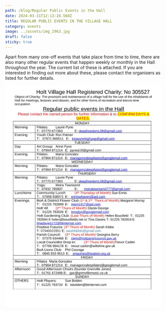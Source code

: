 ```yaml
---
path: /blog/Regular Public Events in the Hall
date: 2024-03-31T12:13:28.568Z
title: REGULAR PUBLIC EVENTS IN THE VILLAGE HALL
category: events
image: ../assets/img_2963.jpg
draft: false
sticky: true
---
```

Apart from many one-off events that take place from time to time, there are also many other regular events that happen weekly or monthly in the Hall throughout the year.  The current list of these is attached.  If you are interested in finding out more about these, please contact the organisers as listed for further details.

![](../assets/vh1.jpg)